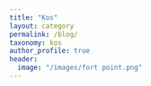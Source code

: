 ```yaml
---
title: "Kos"
layout: category
permalink: /blog/
taxonomy: kos
author_profile: true
header:
  image: "/images/fort point.png"
---
```




